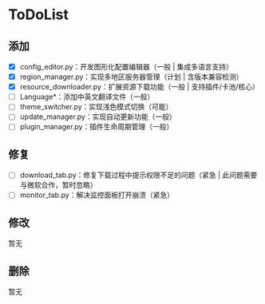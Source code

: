 # ToDoList

## 添加

- [X]  config_editor.py：开发图形化配置编辑器（一般 | 集成多语言支持）
- [X]  region_manager.py：实现多地区服务器管理（计划 | 含版本兼容检测）
- [X]  resource_downloader.py：扩展资源下载功能（一般 | 支持插件/卡池/核心）
- [ ]  Language\*：添加中英文翻译文件（一般）
- [ ]  theme_switcher.py：实现浅色模式切换（可能）
- [ ]  update_manager.py：实现自动更新功能（一般）
- [ ]  plugin_manager.py：插件生命周期管理（一般）

## 修复

- [ ]  download_tab.py：修复下载过程中提示权限不足的问题（紧急 | 此问题需要与微软合作，暂时忽略）
- [ ]  monitor_tab.py：解决监控面板打开崩溃（紧急）

## 修改

暂无

## 删除

暂无